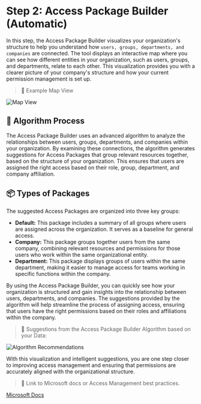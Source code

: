 # Step 2: Access Package Builder (Automatic)

In this step, the Access Package Builder visualizes your
organization's structure to help you understand how `users, groups,
departments, and companies` are connected. The tool displays an
interactive map where you can see how different entities in your
organization, such as users, groups, and departments, relate to each
other. This visualization provides you with a clearer picture of
your company's structure and how your current permission management
is set up.

> 📸 Example Map View

![Map View](https://accesspackagebuilder.dev/docs/images/accesspackagebuilder-map.png)

## 🧬 Algorithm Process

The Access Package Builder uses an advanced algorithm to analyze the
relationships between users, groups, departments, and companies
within your organization. By examining these connections, the
algorithm generates suggestions for Access Packages that group
relevant resources together, based on the structure of your
organization. This ensures that users are assigned the right access
based on their role, group, department, and company affiliation.

## 📦 Types of Packages

The suggested Access Packages are organized into three key groups:

- **Default:**
  This package includes a
  summary of all groups where users are assigned across the
  organization. It serves as a baseline for general access.
- **Company:**
  This package groups
  together users from the same company, combining relevant resources
  and permissions for those users who work within the same
  organizational entity.
- **Department:**
  This package displays
  groups of users within the same department, making it easier to
  manage access for teams working in specific functions within the
  company.

By using the Access Package Builder, you can quickly see how your
organization is structured and gain insights into the relationship
between users, departments, and companies. The suggestions provided
by the algorithm will help streamline the process of assigning
access, ensuring that users have the right permissions based on
their roles and affiliations within the company.

> 📸 Suggestions from the Access Package Builder Algorithm based on your Data:

![Algorithm Recommendations](https://accesspackagebuilder.dev/docs/images/accesspackagebuilder-algo.png)

With this visualization and intelligent suggestions, you are one
step closer to improving access management and ensuring that
permissions are accurately aligned with the organizational
structure.


> 🧠 Link to Microsoft docs or Access Management best practices.

[Microsoft Docs](https://learn.microsoft.com/en-us/entra/id-governance/entitlement-management-access-package-create)

